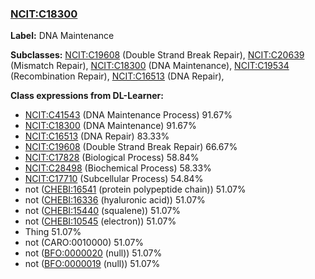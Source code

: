 
### [NCIT:C18300](http://purl.obolibrary.org/obo/NCIT_C18300)
**Label:** DNA Maintenance

**Subclasses:** [NCIT:C19608](http://purl.obolibrary.org/obo/NCIT_C19608) (Double Strand Break Repair), [NCIT:C20639](http://purl.obolibrary.org/obo/NCIT_C20639) (Mismatch Repair), [NCIT:C18300](http://purl.obolibrary.org/obo/NCIT_C18300) (DNA Maintenance), [NCIT:C19534](http://purl.obolibrary.org/obo/NCIT_C19534) (Recombination Repair), [NCIT:C16513](http://purl.obolibrary.org/obo/NCIT_C16513) (DNA Repair), 

**Class expressions from DL-Learner:**

- [NCIT:C41543](http://purl.obolibrary.org/obo/NCIT_C41543) (DNA Maintenance Process) 91.67%
- [NCIT:C18300](http://purl.obolibrary.org/obo/NCIT_C18300) (DNA Maintenance) 91.67%
- [NCIT:C16513](http://purl.obolibrary.org/obo/NCIT_C16513) (DNA Repair) 83.33%
- [NCIT:C19608](http://purl.obolibrary.org/obo/NCIT_C19608) (Double Strand Break Repair) 66.67%
- [NCIT:C17828](http://purl.obolibrary.org/obo/NCIT_C17828) (Biological Process) 58.84%
- [NCIT:C28498](http://purl.obolibrary.org/obo/NCIT_C28498) (Biochemical Process) 58.33%
- [NCIT:C17710](http://purl.obolibrary.org/obo/NCIT_C17710) (Subcellular Process) 54.84%
- not ([CHEBI:16541](http://purl.obolibrary.org/obo/CHEBI_16541) (protein polypeptide chain)) 51.07%
- not ([CHEBI:16336](http://purl.obolibrary.org/obo/CHEBI_16336) (hyaluronic acid)) 51.07%
- not ([CHEBI:15440](http://purl.obolibrary.org/obo/CHEBI_15440) (squalene)) 51.07%
- not ([CHEBI:10545](http://purl.obolibrary.org/obo/CHEBI_10545) (electron)) 51.07%
- Thing 51.07%
- not (CARO:0010000) 51.07%
- not ([BFO:0000020](http://purl.obolibrary.org/obo/BFO_0000020) (null)) 51.07%
- not ([BFO:0000019](http://purl.obolibrary.org/obo/BFO_0000019) (null)) 51.07%


